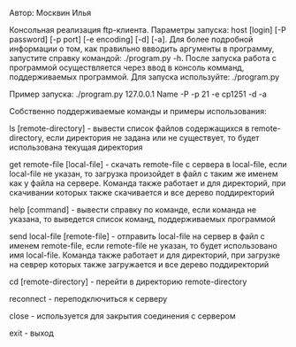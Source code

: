 Автор: Москвин Илья

Консольная реализация ftp-клиента. 
Параметры запуска: host [login] [-P password] [-p port] [-e encoding] [-d] [-a].
Для более подробной информации о том, как правильно ввводить аргументы в программу,
запустите справку командой: ./program.py -h.
После запуска работа с программой осуществляется через ввод в консоль комманд,
поддерживаемых программой.
Для запуска используйте: ./program.py

Пример запуска: ./program.py 127.0.0.1 Name -P -p 21 -e cp1251 -d -a

Собственно поддерживаемые команды и примеры использования:

ls [remote-directory] - вывести список файлов содержащихся в remote-directory,
если директория не задана или не существует, то будет использована текущая директория

get remote-file [local-file] - скачать remote-file с сервера в local-file,
если local-file не указан, то загрузка произойдет в файл с таким же именем
как у файла на сервере. Команда также работает и для директорий, при скачивании
которых также скачивается и все дерево поддиректорий

help [command] - вывести справку по команде, если команда не указана,
то выведется список команд, поддерживаемых программой

send local-file [remote-file] - отправить local-file на сервер в файл с именем
remote-file, если remote-file не указан, то будет использовано имя local-file.
Команда также работает и для директорий, при загрузке на севрер которых также
загружается и все дерево поддиректорий

cd [remote-directory] - перейти в директорию remote-directory

reconnect - переподключиться к серверу

close - используется для закрытия соединения с сервером

exit - выход


